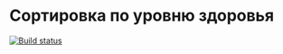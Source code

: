 # Сортировка по уровню здоровья 

[![Build status](https://ci.appveyor.com/api/projects/status/0wnub7u3asaqbm9h?svg=true)](https://ci.appveyor.com/project/desperattio/matchers)